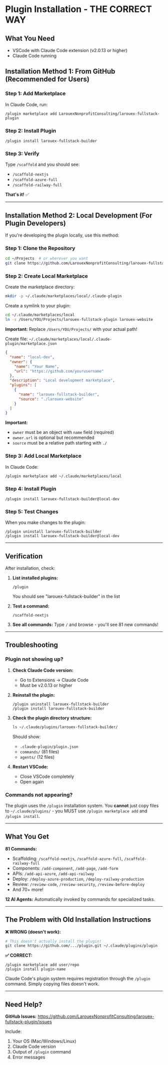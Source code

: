 # Plugin Installation - THE CORRECT WAY

## What You Need
- VSCode with Claude Code extension (v2.0.13 or higher)
- Claude Code running

## Installation Method 1: From GitHub (Recommended for Users)

### Step 1: Add Marketplace
In Claude Code, run:
```
/plugin marketplace add LarouexNonprofitConsulting/larouex-fullstack-plugin
```

### Step 2: Install Plugin
```
/plugin install larouex-fullstack-builder
```

### Step 3: Verify
Type `/scaffold` and you should see:
- `/scaffold-nextjs`
- `/scaffold-azure-full`
- `/scaffold-railway-full`

**That's it!** ✅

---

## Installation Method 2: Local Development (For Plugin Developers)

If you're developing the plugin locally, use this method:

### Step 1: Clone the Repository
```bash
cd ~/Projects  # or wherever you want
git clone https://github.com/LarouexNonprofitConsulting/larouex-fullstack-plugin.git
```

### Step 2: Create Local Marketplace

Create the marketplace directory:
```bash
mkdir -p ~/.claude/marketplaces/local/.claude-plugin
```

Create a symlink to your plugin:
```bash
cd ~/.claude/marketplaces/local
ln -s /Users/YOU/Projects/larouex-fullstack-plugin larouex-website
```
**Important:** Replace `/Users/YOU/Projects/` with your actual path!

Create file: `~/.claude/marketplaces/local/.claude-plugin/marketplace.json`

```json
{
  "name": "local-dev",
  "owner": {
    "name": "Your Name",
    "url": "https://github.com/yourusername"
  },
  "description": "Local development marketplace",
  "plugins": [
    {
      "name": "larouex-fullstack-builder",
      "source": "./larouex-website"
    }
  ]
}
```

**Important:**
- `owner` must be an object with `name` field (required)
- `owner.url` is optional but recommended
- `source` must be a relative path starting with `./`

### Step 3: Add Local Marketplace
In Claude Code:
```
/plugin marketplace add ~/.claude/marketplaces/local
```

### Step 4: Install Plugin
```
/plugin install larouex-fullstack-builder@local-dev
```

### Step 5: Test Changes
When you make changes to the plugin:
```
/plugin uninstall larouex-fullstack-builder
/plugin install larouex-fullstack-builder@local-dev
```

---

## Verification

After installation, check:

1. **List installed plugins:**
   ```
   /plugin
   ```
   You should see "larouex-fullstack-builder" in the list

2. **Test a command:**
   ```
   /scaffold-nextjs
   ```

3. **See all commands:**
   Type `/` and browse - you'll see 81 new commands!

---

## Troubleshooting

### Plugin not showing up?

1. **Check Claude Code version:**
   - Go to Extensions → Claude Code
   - Must be v2.0.13 or higher

2. **Reinstall the plugin:**
   ```
   /plugin uninstall larouex-fullstack-builder
   /plugin install larouex-fullstack-builder
   ```

3. **Check the plugin directory structure:**
   ```bash
   ls ~/.claude/plugins/larouex-fullstack-builder/
   ```
   Should show:
   - `.claude-plugin/plugin.json`
   - `commands/` (81 files)
   - `agents/` (12 files)

4. **Restart VSCode:**
   - Close VSCode completely
   - Open again

### Commands not appearing?

The plugin uses the `/plugin` installation system. You **cannot** just copy files to `~/.claude/plugins/` - you MUST use `/plugin marketplace add` and `/plugin install`.

---

## What You Get

**81 Commands:**
- Scaffolding: `/scaffold-nextjs`, `/scaffold-azure-full`, `/scaffold-railway-full`
- Components: `/add-component`, `/add-page`, `/add-form`
- APIs: `/add-api-azure`, `/add-api-railway`
- Deploy: `/deploy-azure-production`, `/deploy-railway-production`
- Review: `/review-code`, `/review-security`, `/review-before-deploy`
- And 70+ more!

**12 AI Agents:**
Automatically invoked by commands for specialized tasks.

---

## The Problem with Old Installation Instructions

**❌ WRONG (doesn't work):**
```bash
# This doesn't actually install the plugin!
git clone https://github.com/.../plugin.git ~/.claude/plugins/plugin
```

**✅ CORRECT:**
```
/plugin marketplace add user/repo
/plugin install plugin-name
```

Claude Code's plugin system requires registration through the `/plugin` command. Simply copying files doesn't work.

---

## Need Help?

**GitHub Issues:** https://github.com/LarouexNonprofitConsulting/larouex-fullstack-plugin/issues

Include:
1. Your OS (Mac/Windows/Linux)
2. Claude Code version
3. Output of `/plugin` command
4. Error messages
